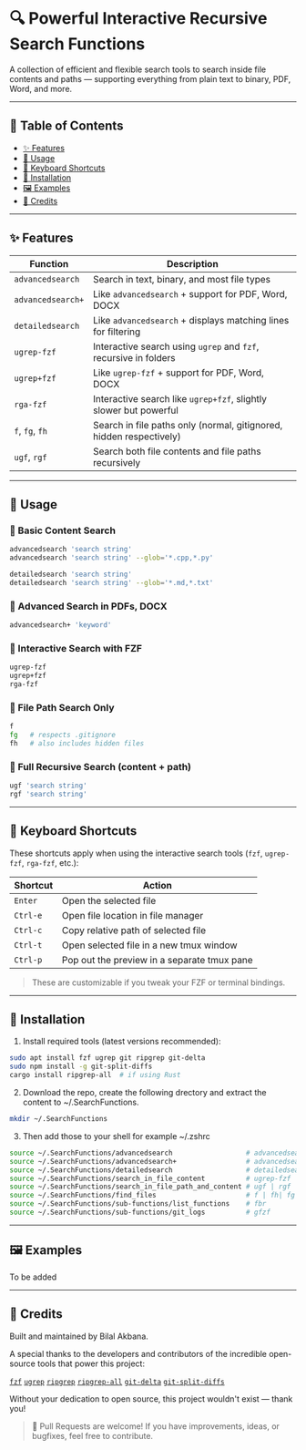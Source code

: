 # 🔍 Powerful Interactive Recursive Search Functions

A collection of efficient and flexible search tools to search inside file contents and paths — supporting everything from plain text to binary, PDF, Word, and more.

---

## 📑 Table of Contents

- [✨ Features](#-features)
- [🧭 Usage](#-usage)
- [🎹 Keyboard Shortcuts](#-keyboard-shortcuts)
- [🔧 Installation](#-installation)
- [🖼️ Examples](#-examples)
- [🙌 Credits](#-credits)

---

## ✨ Features

| Function          | Description                                                                 |
|-------------------|-----------------------------------------------------------------------------|
| `advancedsearch`  | Search in text, binary, and most file types                                 |
| `advancedsearch+` | Like `advancedsearch` + support for PDF, Word, DOCX                         |
| `detailedsearch`  | Like `advancedsearch` + displays matching lines for filtering               |
| `ugrep-fzf`       | Interactive search using `ugrep` and `fzf`, recursive in folders            |
| `ugrep+fzf`       | Like `ugrep-fzf` + support for PDF, Word, DOCX                              |
| `rga-fzf`         | Interactive search like `ugrep+fzf`, slightly slower but powerful           |
| `f`, `fg`, `fh`   | Search in file paths only (normal, gitignored, hidden respectively)         |
| `ugf`, `rgf`      | Search both file contents and file paths recursively                        |

---

## 🧭 Usage

### 🔹 Basic Content Search

```bash
advancedsearch 'search string'
advancedsearch 'search string' --glob='*.cpp,*.py'

detailedsearch 'search string'
detailedsearch 'search string' --glob='*.md,*.txt'
```

### 🔹 Advanced Search in PDFs, DOCX

```bash
advancedsearch+ 'keyword'
```

### 🔹 Interactive Search with FZF

```bash
ugrep-fzf
ugrep+fzf
rga-fzf
```

### 🔹 File Path Search Only

```bash
f
fg   # respects .gitignore
fh   # also includes hidden files
```

### 🔹 Full Recursive Search (content + path)

```bash
ugf 'search string'
rgf 'search string'
```

---

## 🎹 Keyboard Shortcuts

These shortcuts apply when using the interactive search tools (`fzf`, `ugrep-fzf`, `rga-fzf`, etc.):

| Shortcut | Action                                   |
|----------|------------------------------------------|
| `Enter`  | Open the selected file                   |
| `Ctrl-e` | Open file location in file manager       |
| `Ctrl-c` | Copy relative path of selected file      |
| `Ctrl-t` | Open selected file in a new tmux window  |
| `Ctrl-p` | Pop out the preview in a separate tmux pane |

> These are customizable if you tweak your FZF or terminal bindings.

---

## 🔧 Installation

1. Install required tools (latest versions recommended):

```bash
sudo apt install fzf ugrep git ripgrep git-delta
sudo npm install -g git-split-diffs
cargo install ripgrep-all  # if using Rust
```

2. Download the repo, create the following drectory and extract the content to ~/.SearchFunctions.
```bash
mkdir ~/.SearchFunctions
```
3. Then add those to your shell for example ~/.zshrc
```bash
source ~/.SearchFunctions/advancedsearch                  # advancedsearch | advancedsearch_respect_gitignore
source ~/.SearchFunctions/advancedsearch+                 # advancedsearch+ | advancedsearch_respect_gitignore+
source ~/.SearchFunctions/detailedsearch                  # detailedsearch | detailedsearch_respect_gitignore
source ~/.SearchFunctions/search_in_file_content          # ugrep-fzf | ugrep+fzf | rga-fzf
source ~/.SearchFunctions/search_in_file_path_and_content # ugf | rgf
source ~/.SearchFunctions/find_files                      # f | fh| fg
source ~/.SearchFunctions/sub-functions/list_functions    # fbr
source ~/.SearchFunctions/sub-functions/git_logs          # gfzf
```

---

## 🖼️ Examples
To be added

---

## 🙌 Credits

Built and maintained by Bilal Akbana.

A special thanks to the developers and contributors of the incredible open-source tools that power this project:

[`fzf`](https://github.com/junegunn/fzf) [`ugrep`](https://github.com/Genivia/ugrep) [`ripgrep`](https://github.com/BurntSushi/ripgrep) [`ripgrep-all`](https://github.com/phiresky/ripgrep-all) [`git-delta`](https://github.com/dandavison/delta) [`git-split-diffs`](https://github.com/banga/git-split-diffs)

Without your dedication to open source, this project wouldn't exist — thank you!

> 💬 Pull Requests are welcome! If you have improvements, ideas, or bugfixes, feel free to contribute.